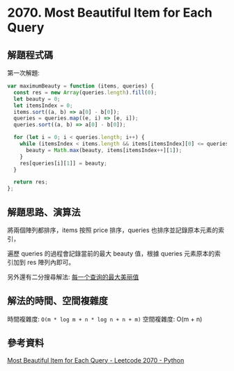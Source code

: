 # 2070. Most Beautiful Item for Each Query

## 解題程式碼

第一次解題:

```javascript
var maximumBeauty = function (items, queries) {
  const res = new Array(queries.length).fill(0);
  let beauty = 0;
  let itemsIndex = 0;
  items.sort((a, b) => a[0] - b[0]);
  queries = queries.map((e, i) => [e, i]);
  queries.sort((a, b) => a[0] - b[0]);

  for (let i = 0; i < queries.length; i++) {
    while (itemsIndex < items.length && items[itemsIndex][0] <= queries[i][0]) {
      beauty = Math.max(beauty, items[itemsIndex++][1]);
    }
    res[queries[i][1]] = beauty;
  }

  return res;
};
```

## 解題思路、演算法

將兩個陣列都排序，items 按照 price 排序，queries 也排序並記錄原本元素的索引，

遍歷 queries 的過程會記錄當前的最大 beauty 值，根據 queries 元素原本的索引加到 res 陣列內即可。

另外還有二分搜尋解法: [每一个查询的最大美丽值](https://leetcode.cn/problems/most-beautiful-item-for-each-query/solutions/1101845/mei-yi-ge-cha-xun-de-zui-da-mei-li-zhi-b-d8jw/)

## 解法的時間、空間複雜度

時間複雜度: `O(m * log m + n * log n + n + m)`
空間複雜度: O(m + n)

## 參考資料

[Most Beautiful Item for Each Query - Leetcode 2070 - Python](https://youtu.be/kybir7n8JJg?si=uTNTRLz1BTHx_2Ka)
